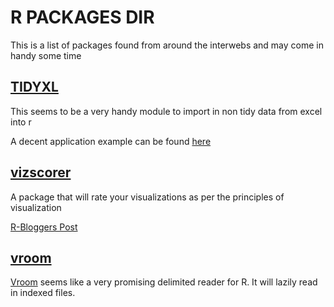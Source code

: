 # R PACKAGES DIR

This is a list of packages found from around the interwebs and may come in handy some time

## [TIDYXL](https://cran.r-project.org/web/packages/tidyxl/index.html)

This seems to be a very handy module to import in non tidy data from excel into r

A decent application example can be found [here](http://www.brodrigues.co/blog/2018-09-11-human_to_machine/)

## [vizscorer](https://github.com/AndreaCirilloAC/vizscorer)

A package that will rate your visualizations as per the principles of visualization

[R-Bloggers Post](https://www.r-bloggers.com/introducing-vizscorer-a-bot-advisor-to-score-and-improve-your-ggplot-plots/)

## [vroom](https://github.com/jimhester/vroom)

[Vroom](https://github.com/jimhester/vroom) seems like a very promising delimited reader for R. It will lazily read in indexed files.

